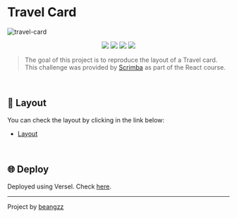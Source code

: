 
# Travel Card

![travel-card](https://user-images.githubusercontent.com/89169695/173626104-6ad57833-8a78-4f5d-98fc-f3b149cf2ef4.png)

<p align="center">
  <img src="https://img.shields.io/badge/CSS3-1572B6?style=for-the-badge&logo=css3&logoColor=white" />
  <img src="https://img.shields.io/badge/HTML5-E34F26?style=for-the-badge&logo=html5&logoColor=white" />
  <img src="https://img.shields.io/badge/JavaScript-F7DF1E?style=for-the-badge&logo=javascript&logoColor=black" />
  <img src="https://img.shields.io/badge/React-20232A?style=for-the-badge&logo=react&logoColor=61DAFB" />
</p>




> The goal of this project is to reproduce the layout of a Travel card.
This challenge was provided by <a href="https://scrimba.com/dashboard#overview">Scrimba</a> as part of the React course.


<br>

## 🌃 Layout

You can check the layout by clicking in the link below:
* <a href="https://www.figma.com/file/QG4cOExkdbIbhSfWJhs2gs/Travel-Journal?node-id=0%3A1">Layout</a>


<br>


## :globe_with_meridians: Deploy

Deployed using Versel. Check <a href="https://react-travel-card.vercel.app/">here</a>.


---

Project by <a href="https://github.com/beangzz">beangzz</a>

